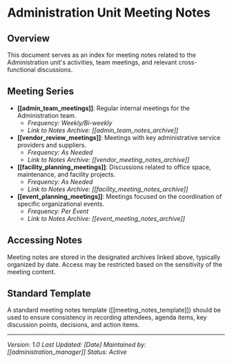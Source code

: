 # Administration Unit Meeting Notes

## Overview
This document serves as an index for meeting notes related to the Administration unit's activities, team meetings, and relevant cross-functional discussions.

## Meeting Series
- **[[admin_team_meetings]]**: Regular internal meetings for the Administration team.
    - *Frequency: Weekly/Bi-weekly*
    - *Link to Notes Archive: [[admin_team_notes_archive]]*
- **[[vendor_review_meetings]]**: Meetings with key administrative service providers and suppliers.
    - *Frequency: As Needed*
    - *Link to Notes Archive: [[vendor_meeting_notes_archive]]*
- **[[facility_planning_meetings]]**: Discussions related to office space, maintenance, and facility projects.
    - *Frequency: As Needed*
    - *Link to Notes Archive: [[facility_meeting_notes_archive]]*
- **[[event_planning_meetings]]**: Meetings focused on the coordination of specific organizational events.
    - *Frequency: Per Event*
    - *Link to Notes Archive: [[event_meeting_notes_archive]]*

## Accessing Notes
Meeting notes are stored in the designated archives linked above, typically organized by date. Access may be restricted based on the sensitivity of the meeting content.

## Standard Template
A standard meeting notes template ([[meeting_notes_template]]) should be used to ensure consistency in recording attendees, agenda items, key discussion points, decisions, and action items.

---
*Version: 1.0*
*Last Updated: [Date]*
*Maintained by: [[administration_manager]]*
*Status: Active* 